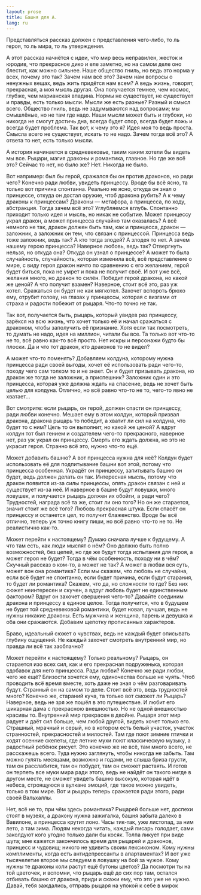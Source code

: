 ```yaml
---
layout: prose
title: Башня для А.
lang: ru
---
```

Представляться рассказ должен с представления чего-либо, то ль героя, то ль мира,
то ль утверждения.

А этот рассказ начнётся с идеи, что мир весь неправилен, жесток и юродив, что
прекрасное дико и еле заметно, но на самом деле оно блестит, как можно сильнее.
Наше общество гниль, но ведь это норма у всех, почему это так? Зачем нам всё это?
Зачем нам вопросы о ненужных вещах, ведь жить придётся нам всем? А ведь жизнь,
говорят, прекрасная, а моя мысль другая. Она получается темнее, чем космос,
глубже, чем марианская впадина. Нормы не существует, не существует и правды, есть
только мысли. Мысли же есть разные? Разный и смысл всего. Общество гниль, ведь не
задумываются над вопросами; мы смышлёные, но не там где надо. Наши мысли может
быть и глубоки, но никогда не смогут достичь дна, всегда будет спор, всегда будет
ложь и всегда будет проблема. Так вот, к чему это я? Идея моя то ведь проста.
Смысла всего не существует, искать то не надо. Зачем тогда всё это? А ответа то
нет, есть только мысли.

А история начинается в средневековье, таким каким хотели бы видеть мы все. Рыцари,
магия драконы и романтика, главное. Но где же всё это? Сейчас то нет, но было же?
Нет. Никогда не было.

Вот например: был бы герой, сражался бы он против драконов, но ради чего? Конечно
ради любви, увидеть принцессу. Вроде бы всё ясно, та только вот причина спонтанна.
Реально не ясно, откуда он знал о принцессе, откуда он достал оружие, чтоб дракона
рубить? А к чему драконы к принцессам? Драконы — метафора, а принцесса, по ходу,
абстракция. Тогда зачем всё это? Углубляемся вглубь. Спонтанно приходит только
идея и мысль, но никак не событие. Может принцессу украл дракон, а может
принцесса случайно там оказалась? А всё немного не так, дракон должен быть там,
как и принцесса, дракон — заложник, а заложник он тем, что связан с принцессой.
Принцесса ведь тоже заложник, ведь так? А кто тогда злодей? А злодея то нет. А
зачем нашему герою принцесса? Наверное любовь, ведь так? Отвергнуть нельзя, но
откуда она? Откуда он узнал о принцессе? А может то была случайность, случайность,
которая изменила всё, всё представление о мире, с виду героя дракон ничто по
сравнению с его желанием, герой будет биться, пока не умрет и пока не получит
своё. И вот уже всё, желания много, но дракон то силён. Победит герой дракона,
но какой же ценой? А что получит взамен? Наверное, стоит всё это, раз уж хотел.
Сражаться он будет не как мягкотел. Захочет вспороть брюхо ему, отрубит голову,
на глазах у принцессы, которая с визгами от страха и радости побежит от рыцаря.
Что-то точно не так.

Так вот, получается быть, рыцарь, который увидев раз принцессу, зарёкся на всю
жизнь, что хочет только её и начал сражаться с драконом, чтобы заполучить её
признание. Хотя если так посмотреть, то думать не надо, идея на миллион, читали
бы все. Та только вот что-то не то, всё равно как-то всё просто. Нет искры и
персонажи будто бы плоски. Да и что тот дракон, кто драконов то не видел?

А может что-то поменять? Добавляем колдуна, которому нужна принцесса ради своей
выгоды, хочет её использовать ради чего-то, походу чего сам толком то и не знает.
Он и будет призывать дракона, но дракон же тогда не заложник, а приспешник?
Заложник один и это принцесса, которая уже должна ждать на спасение, ведь не хочет
быть целью для колдуна. Отлично, но всё равно что-то не то, чего-то явно не хватает...

Вот смотрите: если рыцарь, он герой, должен спасти он принцессу, ради любви
конечно. Мешает ему в этом колдун, который призвал дракона, дракона рыцарь то
победит, а хватит ли сил на колдуна, что будет то с ним? Цель то он выполнит, но
какой же ценой? А вдруг колдун тот был гением и создателем чего-то прекрасного,
наверное нет, раз уж украл он принцессу. Смерть его ждать должна, но это не
украсит героя. Странно всё это, нужно что-то ещё.

Может добавить башню? А вот принцесса нужна для неё? Колдун будет использовать
её для подпитывание башни вот этой, потому что принцесса особенная. Украдёт он
принцессу, запитывать башню он будет, ведь должен делать он так. Интересная мысль,
потому что дракон появится из-за силы принцессы, опять дракон связан с ней и
существует из-за неё. И наверное в башне будут ловушки, много ловушек, и получается
рыцарь должен их обойти, а ради чего? Трудностей, награда всё та же, стоит ли оно
того? Но он же старается, значит стоит же всё того? Любовь прекрасная штука. Если
спасёт он принцессу и останется цел, то получит блаженство. Вроде бы всё отлично,
теперь уж точно книгу пиши, но всё равно что-то не то. Не реалистично как-то.

Может перейти к настоящему? Думаю сначала лучше к будущему. А что там есть, как
люди мыслят о нём? Оно должно быть полно возможностей, без цепей, но где же будут
тогда испытания для героя, а может героя не будет? Тогда в чём особенность, походу
ни в чём? Скучный рассказ о ком-то, а может не так? А может в любви вся суть,
может вон она романтика? Если мы скажем, что любовь не случайна, если всё будет
не спонтанно, если будет причина, если будут старания, то будет ли романтика?
Скажем, что да, но сложности то где? Без них сюжет неинтересен и скучен, а вдруг
любовь будет не единственным фактором? Вдруг он захочет свершения чего-то?
Давайте соединим дракона и принцессу в единое целое. Тогда получится, что в
будущем не будет той средневековой романтики, будет новая, лучшая, ведь не нужны
никакие драконы. Есть мужчина и женщина, парень и девушка и оба они сражаются.
Добавим щепотку прописанных характеров.

Браво, идеальный сюжет о чувствах, ведь не каждый будет описывать глубину ощущений.
Не каждый захочет смотреть внутренний мир, но правда ли всё так заоблачно?

Может перейти к настоящему? Только реальному? Рыцарь, он старается изо всех сил,
как и его прекрасная подруженька, которая вдобавок для него принцесса. Ради
любви? Конечно же ради любви, чего же ещё? Близости хочется ему, одиночества
больше не чуять. Чтоб проводить всё время вместе, хоть даже не зная о чём
разговаривать будут. Странный он на самом то деле. Стоит всё это, ведь трудностей
много? Конечно же, стараний куча, та только вот сможет ли Рыцарь? Наверное, ведь
не зря же пошёл в это путешествие. И любит его шикарная дама с прекрасною
внешностью. Но не одной внешностью красивы то. Внутренний мир прекрасен в двойне.
Рыцаря этот мир радует и даёт сил больше, чем любой другой, видеть хочет только
его. Страшный, мрачный и серый, но в котором есть белый участок, участок
странностей, прекрасностей и милостей. Там где поют зимние птички и ходят осенние
скелеты, где летние мухи поют классическую музыку, а радостный ребёнок рисует.
Это конечно же не всё, там много всего, не расскажешь всего. Туда нужно заглянуть,
чтобы никогда не забыть. Там можно гулять месяцами, возможно и годами, не слыша
бриза грусти, там он расслабится, там он побудет, там он сможет растаять. И готов
он терпеть все муки мира ради этого, ведь не найдёт он такого нигде в другом
месте, не сможет увидеть башню высокую, которая идёт в небеса, строящуюся в
вулкане эмоций, где такое можно увидеть, только в том мире. Вот и рыцарь теперь
сражается ради этого, ради своей Вальхаллы.

Нет, всё не то, при чём здесь романтика? Рыцарей больше нет, доспехи стоят в
музеях, а дракону нужна зажигалка, башня забыта далеко в Вавилоне, а принцесса
крутит лоно. Часы тик-так, уже листопад, за ним лето, а там зима. Людям некогда
читать, каждый писарь голодает, сами заколдуют кого угодно только дали бы косяк.
Толпа ликует при виде шута; мне кажется закончилось время для рыцарей и драконов,
принцесс и чудовищ; никого не удивить своим лексиконом. Кому нужны комплименты,
когда есть антидепрессанты в апартаментах? И вот уже тысячелетие второе мы
следуем в ловушку на бой за чужое. Кому нужны те драконы коли растут ещё бутоны
цветов? Да посмотри ты на той цветочек, и вспомни, что рыцарь ещё до сих пор там,
остался отбивать башню от дракона, приди и скажи ему, что это уже не нужно.
Давай, тебя заждались, отправь рыцаря на упокой к себе в мирок

